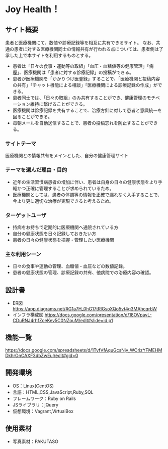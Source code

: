 # Joy Health！

## サイト概要
患者と医療機関にて、数値や診療記録等を相互に共有できるサイト。
なお、共通の患者に対する医療機関同士の情報共有が行われる点については、患者側は了承した上で本サイトを利用するものとする。
- 患者は「日々の食事・運動等の取組」「血圧・血糖値等の健康管理」「病歴」、医療機関は「患者に対する診療記録」の投稿ができる。
- 患者が医療機関を「かかりつけ医登録」することで、「医療機関と投稿内容の共有」「チャット機能による相談」「医療機関による診療記録の作成」ができる。
- 患者同士では、「日々の取組」のみ共有することができ、健康管理のモチベーション維持に繋げることができる。
- 医療機関は診療記録を共有することで、治療方針に対して患者と意識統一を図ることができる。
- 毎朝メールを自動送信することで、患者の投稿忘れを防止することができる。

### サイトテーマ
医療機関との情報共有をメインとした、自分の健康管理サイト

### テーマを選んだ理由・目的
- 近年の生活習慣病患者の増加に伴い、患者は自身の日々の健康状態をより手軽かつ正確に管理することが求められているため。
- 医療機関としては、患者の体調等の情報を正確で漏れなく入手することで、今より更に適切な治療が実現できると考えるため。

### ターゲットユーザ
- 持病をお持ちで定期的に医療機関へ通院されている方
- 自分の健康状態を日々記録しておきたい方
- 患者の日々の健康状態を把握・管理したい医療機関

### 主な利用シーン
- 日々の食事や運動の管理、血糖値・血圧などの数値記録。
- 患者の健康状態の管理、診療記録の共有、他病院での治療内容の確認。

## 設計書
- ER図
https://app.diagrams.net/#G1a7H_0hG17tRlGsoXQo5vt4q3MAhcqrbW
- インフラ構成図
https://docs.google.com/presentation/d/18OVpavL-CDuRNJ4rhfZceKev5C0NZouM/edit#slide=id.p1

## 機能一覧
https://docs.google.com/spreadsheets/d/1TvfVfAquGcsNjv_WC4zYFMEHMDkhrOnCAXF3dbZwEuI/edit#gid=0

## 開発環境
- OS：Linux(CentOS)
- 言語：HTML,CSS,JavaScript,Ruby,SQL
- フレームワーク：Ruby on Rails
- JSライブラリ：jQuery
- 仮想環境：Vagrant,VirtualBox

## 使用素材
- 写真素材：PAKUTASO
